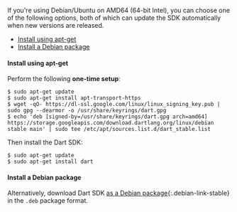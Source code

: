 If you're using Debian/Ubuntu on AMD64 (64-bit Intel), you can choose one of the
following options, both of which can update the SDK automatically when new
versions are released.

* [Install using apt-get](#install-using-apt-get)
* [Install a Debian package](#install-a-debian-package)

#### Install using apt-get

Perform the following **one-time setup**:

```terminal
$ sudo apt-get update
$ sudo apt-get install apt-transport-https
$ wget -qO- https://dl-ssl.google.com/linux/linux_signing_key.pub | sudo gpg --dearmor -o /usr/share/keyrings/dart.gpg
$ echo 'deb [signed-by=/usr/share/keyrings/dart.gpg arch=amd64] https://storage.googleapis.com/download.dartlang.org/linux/debian stable main' | sudo tee /etc/apt/sources.list.d/dart_stable.list
```

Then install the Dart SDK:

```terminal
$ sudo apt-get update
$ sudo apt-get install dart
```

#### Install a Debian package

Alternatively, download Dart SDK [as a Debian package](#){:.debian-link-stable}
in the `.deb` package format.
